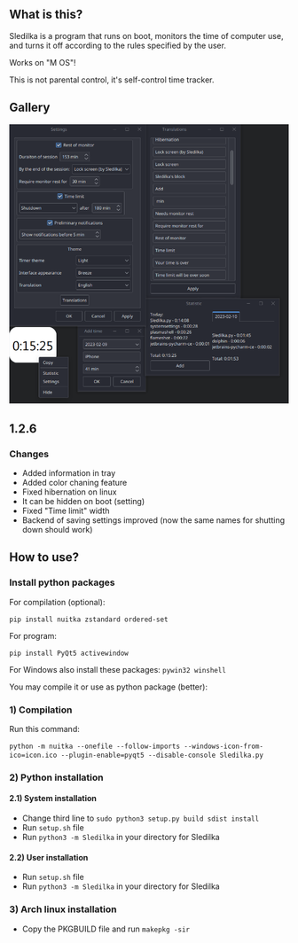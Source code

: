 ## What is this?
Sledilka is a program that runs on boot, monitors the time of computer use, and turns it off according to the rules specified by the user.

Works on "M OS"!

This is not parental control, it's self-control time tracker. 

## Gallery
![Sledilka](/gallery/Interface.png)

## 1.2.6

### Changes
 - Added information in tray
 - Added color chaning feature
 - Fixed hibernation on linux
 - It can be hidden on boot (setting)
 - Fixed "Time limit" width
 - Backend of saving settings improved (now the same names for shutting down should work)

## How to use?
### Install python packages
For compilation (optional):
```
pip install nuitka zstandard ordered-set
```
For program:
```
pip install PyQt5 activewindow
```
For Windows also install these packages: ```pywin32 winshell```

You may compile it or use as python package (better):

### 1) Compilation
Run this command:
```
python -m nuitka --onefile --follow-imports --windows-icon-from-ico=icon.ico --plugin-enable=pyqt5 --disable-console Sledilka.py
```
### 2) Python installation
#### 2.1) System installation
 - Change third line to `sudo python3 setup.py build sdist install`
 - Run `setup.sh` file
 - Run `python3 -m Sledilka` in your directory for Sledilka
#### 2.2) User installation
 - Run `setup.sh` file
 - Run `python3 -m Sledilka` in your directory for Sledilka
### 3) Arch linux installation
 - Copy the PKGBUILD file and run `makepkg -sir`
